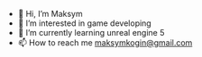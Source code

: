 - 👋 Hi, I’m Maksym 
- 👀 I’m interested in game developing 
- 🌱 I’m currently learning unreal engine 5
- 📫 How to reach me maksymkogin@gmail.com

<!---
Lewinczi/Lewinczi is a ✨ special ✨ repository because its `README.md` (this file) appears on your GitHub profile.
You can click the Preview link to take a look at your changes.
--->
